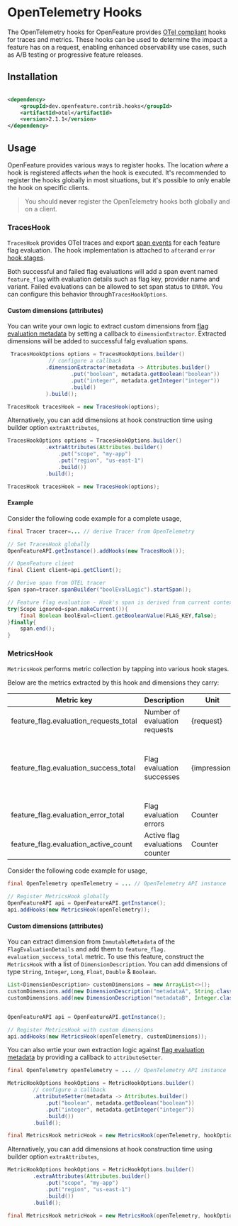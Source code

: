# OpenTelemetry Hooks

The OpenTelemetry hooks for OpenFeature provides [OTel compliant](https://github.com/open-telemetry/opentelemetry-specification/blob/main/specification/trace/semantic_conventions/feature-flags.md) hooks for traces and metrics.
These hooks can be used to determine the impact a feature has on a request, enabling enhanced observability use cases, such as A/B testing or progressive feature releases.

## Installation

<!-- x-release-please-start-version -->

```xml

<dependency>
    <groupId>dev.openfeature.contrib.hooks</groupId>
    <artifactId>otel</artifactId>
    <version>2.1.1</version>
</dependency>
```

<!-- x-release-please-end-version -->

## Usage

OpenFeature provides various ways to register hooks. The location _where_ a hook is registered affects _when_ the hook is executed.
It's recommended to register the hooks globally in most situations, but it's possible to only enable the hook on specific clients.

> You should **never** register the OpenTelemetry hooks both globally and on a client.

### TracesHook

`TracesHook` provides OTel traces and export [span events](https://opentelemetry.io/docs/concepts/signals/traces/#span-events) for each feature flag evaluation.
The hook implementation is attached to `after`and `error` [hook stages](https://github.com/open-feature/spec/blob/main/specification/sections/04-hooks.md#overview).

Both successful and failed flag evaluations will add a span event named `feature_flag` with evaluation details such as flag key, provider name and variant.
Failed evaluations can be allowed to set span status to `ERROR`. You can configure this behavior through`TracesHookOptions`.

#### Custom dimensions (attributes)

You can write your own logic to extract custom dimensions from [flag evaluation metadata](https://github.com/open-feature/spec/blob/main/specification/types.md#flag-metadata) by setting a callback to `dimensionExtractor`.
Extracted dimensions will be added to successful falg evaluation spans.

```java
 TracesHookOptions options = TracesHookOptions.builder()
             // configure a callback
            .dimensionExtractor(metadata -> Attributes.builder()
                    .put("boolean", metadata.getBoolean("boolean"))
                    .put("integer", metadata.getInteger("integer"))
                    .build()
            ).build();

TracesHook tracesHook = new TracesHook(options);
```

Alternatively, you can add dimensions at hook construction time using builder option `extraAttributes`,

```java
TracesHookOptions options = TracesHookOptions.builder()
            .extraAttributes(Attributes.builder()
                .put("scope", "my-app")
                .put("region", "us-east-1")
                .build())
            .build();

TracesHook tracesHook = new TracesHook(options);
```

#### Example

Consider the following code example for a complete usage,

```java
final Tracer tracer=... // derive Tracer from OpenTelemetry

// Set TracesHook globally
OpenFeatureAPI.getInstance().addHooks(new TracesHook());

// OpenFeature client
final Client client=api.getClient();

// Derive span from OTEL tracer
Span span=tracer.spanBuilder("boolEvalLogic").startSpan();

// Feature flag evaluation - Hook's span is derived from current context
try(Scope ignored=span.makeCurrent()){
    final Boolean boolEval=client.getBooleanValue(FLAG_KEY,false);
}finally{
    span.end();
}
```

### MetricsHook

`MetricsHook` performs metric collection by tapping into various hook stages.

Below are the metrics extracted by this hook and dimensions they carry:

| Metric key                             | Description                     | Unit         | Dimensions                                               |
|----------------------------------------|---------------------------------|--------------|----------------------------------------------------------|
| feature_flag.evaluation_requests_total | Number of evaluation requests   | {request}    | key & provider name                                      |
| feature_flag.evaluation_success_total  | Flag evaluation successes       | {impression} | key, provider name, reason, variant & custom dimensions* |
| feature_flag.evaluation_error_total    | Flag evaluation errors          | Counter      | key, provider name                                       |
| feature_flag.evaluation_active_count   | Active flag evaluations counter | Counter      | key                                                      |

Consider the following code example for usage,

```java
final OpenTelemetry openTelemetry = ... // OpenTelemetry API instance

// Register MetricsHook globally         
OpenFeatureAPI api = OpenFeatureAPI.getInstance();
api.addHooks(new MetricsHook(openTelemetry));
```

#### Custom dimensions (attributes)

You can extract dimension from `ImmutableMetadata` of the `FlagEvaluationDetails` and add them to `feature_flag. evaluation_success_total` metric.
To use this feature, construct the `MetricsHook` with a list of `DimensionDescription`. 
You can add dimensions of type `String`, `Integer`, `Long`, `Float`, `Double` & `Boolean`.

```java
List<DimensionDescription> customDimensions = new ArrayList<>();
customDimensions.add(new DimensionDescription("metadataA", String.class));
customDimensions.add(new DimensionDescription("metadataB", Integer.class));


OpenFeatureAPI api = OpenFeatureAPI.getInstance();

// Register MetricsHook with custom dimensions
api.addHooks(new MetricsHook(openTelemetry, customDimensions));
```

You can also wrtie your own extraction logic against [flag evaluation metadata](https://github.com/open-feature/spec/blob/main/specification/types.md#flag-metadata) by providing a callback to `attributeSetter`.

```java
final OpenTelemetry openTelemetry = ... // OpenTelemetry API instance

MetricHookOptions hookOptions = MetricHookOptions.builder()
        // configure a callback
        .attributeSetter(metadata -> Attributes.builder()
            .put("boolean", metadata.getBoolean("boolean"))
            .put("integer", metadata.getInteger("integer"))
            .build())
        .build();

final MetricsHook metricHook = new MetricsHook(openTelemetry, hookOptions);
```
Alternatively, you can add dimensions at hook construction time using builder option `extraAttributes`,

```java
MetricHookOptions hookOptions = MetricHookOptions.builder()
        .extraAttributes(Attributes.builder()
            .put("scope", "my-app")
            .put("region", "us-east-1")
            .build())
        .build();

final MetricsHook metricHook = new MetricsHook(openTelemetry, hookOptions);
```